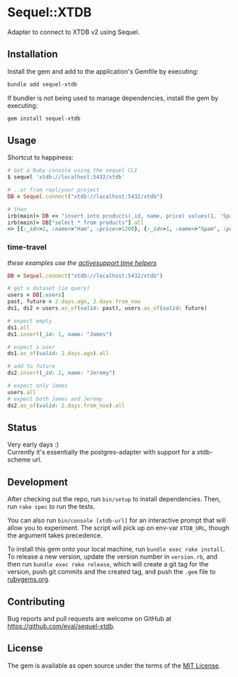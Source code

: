 # Sequel::XTDB

Adapter to connect to XTDB v2 using Sequel.

## Installation

Install the gem and add to the application's Gemfile by executing:

```bash
bundle add sequel-xtdb
```

If bundler is not being used to manage dependencies, install the gem by executing:

```bash
gem install sequel-xtdb
```

## Usage

Shortcut to happiness:
```ruby
# Get a Ruby console using the sequel CLI
$ sequel 'xtdb://localhost:5432/xtdb'

# ..or from repl/your project
DB = Sequel.connect("xtdb://localhost:5432/xtdb")

# then
irb(main)> DB << "insert into products(_id, name, price) values(1, 'Spam', 1000), (2, 'Ham', 1200)"
irb(main)> DB["select * from products"].all
=> [{:_id=>2, :name=>"Ham", :price=>1200}, {:_id=>1, :name=>"Spam", :price=>1100}]
```

### time-travel

_these examples use the [activesupport time helpers](https://api.rubyonrails.org/classes/ActiveSupport/Duration.html)_

```ruby
DB = Sequel.connect("xtdb://localhost:5432/xtdb")

# get a dataset (ie query)
users = DB[:users]
past, future = 2.days.ago, 2.days.from_now
ds1, ds2 = users.as_of(valid: past), users.as_of(valid: future)

# expect empty
ds1.all
ds1.insert(_id: 1, name: "James")

# expect a user
ds1.as_of(valid: 2.days.ago).all

# add to future
ds2.insert(_id: 2, name: "Jeremy")

# expect only James
users.all
# expect both James and Jeremy
ds2.as_of(valid: 2.days.from_now).all
```


## Status

Very early days :)  
Currently it's essentially the postgres-adapter with support for a xtdb-scheme url.


## Development

After checking out the repo, run `bin/setup` to install dependencies. Then, run `rake spec` to run the tests.

You can also run `bin/console [xtdb-url]` for an interactive prompt that will allow you to experiment. The script will pick up on env-var `XTDB_URL`, though the argument takes precedence.

To install this gem onto your local machine, run `bundle exec rake install`. To release a new version, update the version number in `version.rb`, and then run `bundle exec rake release`, which will create a git tag for the version, push git commits and the created tag, and push the `.gem` file to [rubygems.org](https://rubygems.org).

## Contributing

Bug reports and pull requests are welcome on GitHub at https://github.com/eval/sequel-xtdb.

## License

The gem is available as open source under the terms of the [MIT License](https://opensource.org/licenses/MIT).

